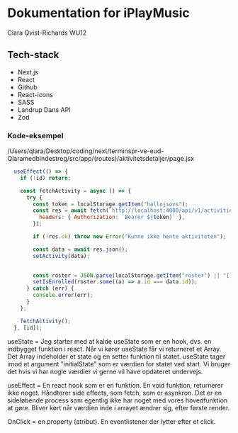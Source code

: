 # Dokumentation for iPlayMusic
Clara Qvist-Richards WU12

## Tech-stack
* Next.js
* React
* Github
* React-icons
* SASS
* Landrup Dans API
* Zod

### Kode-eksempel
/Users/qlara/Desktop/coding/next/terminspr-ve-eud-Qlaramedbindestreg/src/app/(routes)/aktivitetsdetaljer/page.jsx
``` jsx
  useEffect(() => {
    if (!id) return;

    const fetchActivity = async () => {
      try {
        const token = localStorage.getItem("hallojsovs");
        const res = await fetch(`http://localhost:4000/api/v1/activities/${id}`, {
          headers: { Authorization: `Bearer ${token}` },
        });

        if (!res.ok) throw new Error("Kunne ikke hente aktiviteten");

        const data = await res.json();
        setActivity(data);

        
        const roster = JSON.parse(localStorage.getItem("roster") || "[]");
        setIsEnrolled(roster.some((a) => a.id === data.id));
      } catch (err) {
        console.error(err);
      }
    };

    fetchActivity();
  }, [id]);
```
useState = Jeg starter med at kalde useState som er en hook, dvs. en indbygget funktion i react. Når vi kører useState får vi returneret et Array. Det Array indeholder et state og en setter funktion til statet. useState tager imod et argument "initialState" som er værdien for statet ved start. 
Vi bruger det hvis vi har nogle værdier vi gerne vil have opdateret undervejs. 

useEffect = En react hook som er en funktion. En void funktion, returnerer ikke noget. Håndterer side effects, som fetch, som er asynkron. Det er en sideløbende process som egentlig ikke har noget med vores hovedfunktion at gøre. Bliver kørt når værdien inde i arrayet ændrer sig, efter første render. 

OnClick = en property (atribut). En eventlistener der lytter efter et click. 



